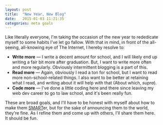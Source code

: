 ```yaml
---
layout: post
title:  "New Year, New Blog"
date:   2015-01-03 11:21:35
categories: meta goals
---
```


Like literally everyone, I'm taking the occasion of the new year to rededicate myself to some habits I've let go fallow. With that in mind, in front of the all-seeing, all-knowing eye of The Internet, I hereby resolve to:

* **Write more** — I write a decent amount for school, and I will likely end up writing a fair bit more after graduation. But, I want to write more often and more regularly. Obviously intermittent blogging is a part of this.
* **Read more** — Again, obviously I read a ton for school, but I want to read more non-school-related things. I also want to be better at retaining what I read, and writing about it will help with that (About which, *supra*).
* **Code more** — I've done a little coding here and there since leaving my web dev career to go to law school, and it's been really fun.

These are broad goals, and I'll have to be honest with myself about how to make them [SMART](http://en.wikipedia.org/wiki/SMART_criteria "SMART criteria - Wikipedia, the free encyclopedia")er, but for the sake of announcing them to the world, they're fine. As I refine them and come up with others, I'll share them here. It should be fun.
